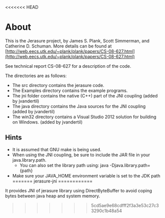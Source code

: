<<<<<<< HEAD
# About #
This is the Jerasure project, by James S. Plank, Scott Simmerman, and
Catherine D. Schuman.  More details can be found at
[http://web.eecs.utk.edu/~plank/plank/papers/CS-08-627.html](http://web.eecs.utk.edu/~plank/plank/papers/CS-08-627.html)

See technical report CS-08-627 for a description of the code.  

The directories are as follows:

* The src directory contains the jerasure code.
* The Examples directory contains the example programs. 
* The jni folder contains the native (C++) part of the JNI coupling (added by jvandertil)
* The java directory contains the Java sources for the JNI coupling (added by jvandertil)
* The win32 directory contains a Visual Studio 2012 solution for building on Windows. (added by jvandertil)

## Hints ##
* It is assumed that GNU make is being used.
* When using the JNI coupling, be sure to include the JAR file in your java.library.path. 
  * You can also set the library path using: java -Djava.library.path={path}
* Make sure your JAVA_HOME environment variable is set to the JDK path
=======
jerasure-jni
============

It provides JNI of jerasure library using DirectByteBuffer to avoid coping bytes between java heap and system memory.
>>>>>>> 5cd5ae9e68cdfff2f3a3e53c27c33290c1b48a54
